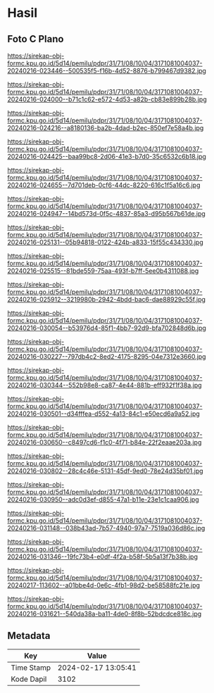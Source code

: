 # Hasil

## Foto C Plano

https://sirekap-obj-formc.kpu.go.id/5d14/pemilu/pdpr/31/71/08/10/04/3171081004037-20240216-023446--500535f5-f16b-4d52-8876-b799467d9382.jpg

https://sirekap-obj-formc.kpu.go.id/5d14/pemilu/pdpr/31/71/08/10/04/3171081004037-20240216-024000--b71c1c62-e572-4d53-a82b-cb83e899b28b.jpg

https://sirekap-obj-formc.kpu.go.id/5d14/pemilu/pdpr/31/71/08/10/04/3171081004037-20240216-024216--a8180136-ba2b-4dad-b2ec-850ef7e58a4b.jpg

https://sirekap-obj-formc.kpu.go.id/5d14/pemilu/pdpr/31/71/08/10/04/3171081004037-20240216-024425--baa99bc8-2d06-41e3-b7d0-35c6532c6b18.jpg

https://sirekap-obj-formc.kpu.go.id/5d14/pemilu/pdpr/31/71/08/10/04/3171081004037-20240216-024655--7d701deb-0cf6-44dc-8220-616c1f5a16c6.jpg

https://sirekap-obj-formc.kpu.go.id/5d14/pemilu/pdpr/31/71/08/10/04/3171081004037-20240216-024947--14bd573d-0f5c-4837-85a3-d95b567b61de.jpg

https://sirekap-obj-formc.kpu.go.id/5d14/pemilu/pdpr/31/71/08/10/04/3171081004037-20240216-025131--05b94818-0122-424b-a833-15f55c434330.jpg

https://sirekap-obj-formc.kpu.go.id/5d14/pemilu/pdpr/31/71/08/10/04/3171081004037-20240216-025515--81bde559-75aa-493f-b7ff-5ee0b4311088.jpg

https://sirekap-obj-formc.kpu.go.id/5d14/pemilu/pdpr/31/71/08/10/04/3171081004037-20240216-025912--3219980b-2942-4bdd-bac6-dae88929c55f.jpg

https://sirekap-obj-formc.kpu.go.id/5d14/pemilu/pdpr/31/71/08/10/04/3171081004037-20240216-030054--b53976d4-85f1-4bb7-92d9-bfa702848d6b.jpg

https://sirekap-obj-formc.kpu.go.id/5d14/pemilu/pdpr/31/71/08/10/04/3171081004037-20240216-030227--797db4c2-8ed2-4175-8295-04e7312e3660.jpg

https://sirekap-obj-formc.kpu.go.id/5d14/pemilu/pdpr/31/71/08/10/04/3171081004037-20240216-030344--552b98e8-ca87-4e44-881b-eff932f1f38a.jpg

https://sirekap-obj-formc.kpu.go.id/5d14/pemilu/pdpr/31/71/08/10/04/3171081004037-20240216-030501--d34fffea-d552-4a13-84c1-e50ecd6a9a52.jpg

https://sirekap-obj-formc.kpu.go.id/5d14/pemilu/pdpr/31/71/08/10/04/3171081004037-20240216-030650--c8497cd6-f1c0-4f71-b84e-22f2eaae203a.jpg

https://sirekap-obj-formc.kpu.go.id/5d14/pemilu/pdpr/31/71/08/10/04/3171081004037-20240216-030802--28c4c46e-5131-45df-9ed0-78e24d35bf01.jpg

https://sirekap-obj-formc.kpu.go.id/5d14/pemilu/pdpr/31/71/08/10/04/3171081004037-20240216-030950--adc0d3ef-d855-47a1-b11e-23e1c1caa906.jpg

https://sirekap-obj-formc.kpu.go.id/5d14/pemilu/pdpr/31/71/08/10/04/3171081004037-20240216-031148--038b43ad-7b57-4940-97a7-7519a036d86c.jpg

https://sirekap-obj-formc.kpu.go.id/5d14/pemilu/pdpr/31/71/08/10/04/3171081004037-20240216-031346--19fc73b4-e0df-4f2a-b58f-5b5a13f7b38b.jpg

https://sirekap-obj-formc.kpu.go.id/5d14/pemilu/pdpr/31/71/08/10/04/3171081004037-20240217-113602--a01bbe4d-0e6c-4fb1-98d2-be58588fc21e.jpg

https://sirekap-obj-formc.kpu.go.id/5d14/pemilu/pdpr/31/71/08/10/04/3171081004037-20240216-031621--540da38a-ba11-4de0-8f8b-52bdcdce818c.jpg


## Metadata

| Key        | Value               |
| ---------- | ------------------- |
| Time Stamp | 2024-02-17 13:05:41 |
| Kode Dapil | 3102                |



